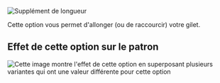 ![Supplément de longueur](lengthbonus.svg)

Cette option vous permet d'allonger (ou de raccourcir) votre gilet.

## Effet de cette option sur le patron

![Cette image montre l'effet de cette option en superposant plusieurs variantes qui ont une valeur différente pour cette option](wahid_lengthbonus_sample.svg "Effet de cette option sur le patron")
